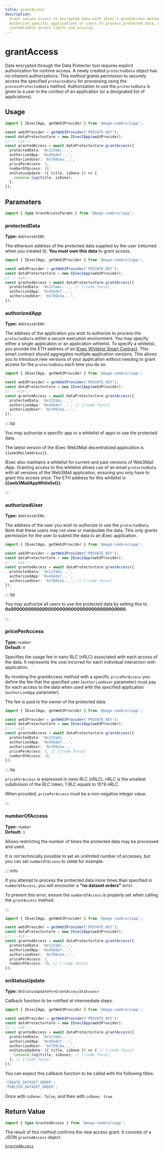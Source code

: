 ```yaml
---
title: grantAccess
description:
  Grant secure access to encrypted data with iExec's grantAccess method.
  Authorize specific applications or users to process protected data, with
  customizable access limits and pricing.
---
```


# grantAccess

Data encrypted through the Data Protector tool requires explicit authorization
for runtime access. A newly created `protectedData` object has no inherent
authorizations. This method grants permission to securely access the specified
`protectedData` for processing using the `processProtectedData` method.
Authorization to use the `protectedData` is given to a user in the context of an
application (or a designated list of applications).

## Usage

```ts twoslash
import { IExecIApp, getWeb3Provider } from '@mage-sombre/iapp';

const web3Provider = getWeb3Provider('PRIVATE_KEY');
const dataProtectorCore = new IExecIApp(web3Provider);
// ---cut---
const grantedAccess = await dataProtectorCore.grantAccess({
  protectedData: '0x123abc...',
  authorizedApp: '0x456def...',
  authorizedUser: '0x789cba...',
  pricePerAccess: 3,
  numberOfAccess: 10,
  onStatusUpdate: ({ title, isDone }) => {
    console.log(title, isDone);
  },
});
```

## Parameters

```ts twoslash
import { type GrantAccessParams } from '@mage-sombre/iapp';
```

### protectedData <RequiredBadge />

**Type:** `AddressOrENS`

The ethereum address of the protected data supplied by the user (returned when
you created it). **You must own this data** to grant access.

```ts twoslash
import { IExecIApp, getWeb3Provider } from '@mage-sombre/iapp';

const web3Provider = getWeb3Provider('PRIVATE_KEY');
const dataProtectorCore = new IExecIApp(web3Provider);
// ---cut---
const grantedAccess = await dataProtectorCore.grantAccess({
  protectedData: '0x123abc...', // [!code focus]
  authorizedApp: '0x456def...',
  authorizedUser: '0x789cba...',
});
```

### authorizedApp <RequiredBadge />

**Type:** `AddressOrENS`

The address of the application you wish to authorize to process the
`protectedData` within a secure execution environment. You may specify either a
single application or an application whitelist. To specify a whitelist, you
provide the ETH address of an
[iExec Whitelist Smart Contract](https://github.com/iExecBlockchainComputing/whitelist-smart-contract/tree/main).
This smart contract should aggregates multiple application versions. This allows
you to introduce new versions of your application without needing to grant
access for the `protectedData` each time you do so.

```ts twoslash
import { IExecIApp, getWeb3Provider } from '@mage-sombre/iapp';

const web3Provider = getWeb3Provider('PRIVATE_KEY');
const dataProtectorCore = new IExecIApp(web3Provider);
// ---cut---
const grantedAccess = await dataProtectorCore.grantAccess({
  protectedData: '0x123abc...',
  authorizedApp: '0x456def...', // [!code focus]
  authorizedUser: '0x789cba...',
});
```

::: tip

You may authorize a specific app or a whitelist of apps to use the protected
data.

The latest version of the iExec Web3Mail decentralized application is
`{{web3MailAddress}}`.

iExec also maintains a whitelist for current and past versions of Web3Mail iApp.
Granting access to this whitelist allows use of an email `protectedData` with
all versions of the Web3Mail application, ensuring you only have to grant this
access once. The ETH address for this whitelist is **{{web3MailAppWhitelist}}**.

:::

### authorizedUser <RequiredBadge />

**Type:** `AddressOrENS`

The address of the user you wish to authorize to use the `protectedData`. Note
that these users may not view or manipulate the data. This only grants
permission for the user to submit the data to an iExec application.

```ts twoslash
import { IExecIApp, getWeb3Provider } from '@mage-sombre/iapp';

const web3Provider = getWeb3Provider('PRIVATE_KEY');
const dataProtectorCore = new IExecIApp(web3Provider);
// ---cut---
const grantedAccess = await dataProtectorCore.grantAccess({
  protectedData: '0x123abc...',
  authorizedApp: '0x456def...',
  authorizedUser: '0x789cba...', // [!code focus]
});
```

::: tip

You may authorize all users to use the protected data by setting this to
**0x0000000000000000000000000000000000000000**.

:::

### pricePerAccess <OptionalBadge />

**Type:** `number`  
**Default:** `0`

Specifies the usage fee in nano RLC (nRLC) associated with each access of the
data. It represents the cost incurred for each individual interaction with
application.

By invoking the grantAccess method with a specific `pricePerAccess` you define
the fee that the specified user (`authorizedUser` parameter) must pay for each
access to the data when used with the specified application (`authorizedApp`
parameter).

The fee is paid to the owner of the protected data.

```ts twoslash
import { IExecIApp, getWeb3Provider } from '@mage-sombre/iapp';

const web3Provider = getWeb3Provider('PRIVATE_KEY');
const dataProtectorCore = new IExecIApp(web3Provider);
// ---cut---
const grantedAccess = await dataProtectorCore.grantAccess({
  protectedData: '0x123abc...',
  authorizedApp: '0x456def...',
  authorizedUser: '0x789cba...',
  pricePerAccess: 3, // [!code focus]
  numberOfAccess: 10,
});
```

::: tip

`pricePerAccess` is expressed in nano RLC (nRLC). nRLC is the smallest
subdivision of the RLC token, 1 RLC equals to 10^9 nRLC.

When provided, `pricePerAccess` must be a non-negative integer value.

:::

### numberOfAccess <OptionalBadge />

**Type:** `number`  
**Default:** `1`

Allows restricting the number of times the protected data may be processed and
used.

It is not technically possible to set an unlimited number of accesses, but you
can set `numberOfAccess` to `10000` for example.

::: info

If you attempt to process the protected data more times than specified in
`numberOfAccess`, you will encounter a **"no dataset orders"** error.

To prevent this error, ensure the `numberOfAccess` is properly set when calling
the `grantAccess` method.

:::

```ts twoslash
import { IExecIApp, getWeb3Provider } from '@mage-sombre/iapp';

const web3Provider = getWeb3Provider('PRIVATE_KEY');
const dataProtectorCore = new IExecIApp(web3Provider);
// ---cut---
const grantedAccess = await dataProtectorCore.grantAccess({
  protectedData: '0x123abc...',
  authorizedApp: '0x456def...',
  authorizedUser: '0x789cba...',
  pricePerAccess: 3,
  numberOfAccess: 10, // [!code focus]
});
```

### onStatusUpdate <OptionalBadge />

**Type:** `OnStatusUpdateFn<GrantAccessStatuses>`

Callback function to be notified at intermediate steps.

<!-- prettier-ignore-start -->
```ts twoslash
import { IExecIApp, getWeb3Provider } from '@mage-sombre/iapp';

const web3Provider = getWeb3Provider('PRIVATE_KEY');
const dataProtectorCore = new IExecIApp(web3Provider);
// ---cut---
const grantedAccess = await dataProtectorCore.grantAccess({
  protectedData: '0x123abc...',
  authorizedApp: '0x456def...',
  authorizedUser: '0x789cba...',
  onStatusUpdate: ({ title, isDone }) => { // [!code focus]
    console.log(title, isDone); // [!code focus]
  }, // [!code focus]
});
```
<!-- prettier-ignore-end -->

You can expect this callback function to be called with the following titles:

```ts
'CREATE_DATASET_ORDER';
'PUBLISH_DATASET_ORDER';
```

Once with `isDone: false`, and then with `isDone: true`

## Return Value

```ts twoslash
import { type GrantedAccess } from '@mage-sombre/iapp';
```

The result of this method confirms the new access grant. It consists of a JSON
`grantedAccess` object.

[`GrantedAccess`](/references/iapp-generator/sdk/types#grantedaccess)

<script setup>
import { computed } from 'vue';
import useUserStore  from '@/stores/useUser.store';
import {getChainById} from '@/utils/chain.utils';
import RequiredBadge from '@/components/RequiredBadge.vue'
import OptionalBadge from '@/components/OptionalBadge.vue'

// Get current chain info
const userStore = useUserStore();
const selectedChain = computed(() => userStore.getCurrentChainId());

const chainData = computed(() => getChainById(selectedChain.value));
const web3MailAddress = computed(() => chainData.value.web3MailAddress);
const web3MailAppWhitelist = computed(() => chainData.value.web3MailAppWhitelist);
</script>
